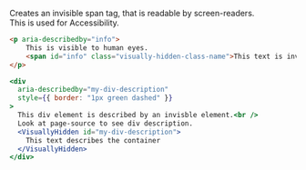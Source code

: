 Creates an invisible span tag, that is readable by screen-readers. <br/>
This is used for Accessibility.

```html
<p aria-describedby="info">
    This is visible to human eyes.
    <span id="info" class="visually-hidden-class-name">This text is invisible</span>  
</p>
```

```jsx
<div
  aria-describedby="my-div-description"
  style={{ border: "1px green dashed" }}
>
  This div element is described by an invisble element.<br />
  Look at page-source to see div description.
  <VisuallyHidden id="my-div-description">
    This text describes the container
  </VisuallyHidden>
</div>
```
